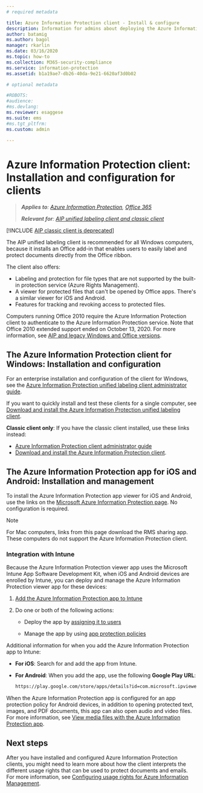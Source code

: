 ```yaml
---
# required metadata

title: Azure Information Protection client - Install & configure
description: Information for admins about deploying the Azure Information Protection clients on Windows computers and mobile devices.
author: batamig
ms.author: bagol
manager: rkarlin
ms.date: 03/16/2020
ms.topic: how-to
ms.collection: M365-security-compliance
ms.service: information-protection
ms.assetid: b1a19ae7-db26-40da-9e21-6620af3d0b02

# optional metadata

#ROBOTS:
#audience:
#ms.devlang:
ms.reviewer: esaggese
ms.suite: ems
#ms.tgt_pltfrm:
ms.custom: admin

---
```


# Azure Information Protection client: Installation and configuration for clients

>***Applies to**: [Azure Information Protection](https://azure.microsoft.com/pricing/details/information-protection), [Office 365](https://download.microsoft.com/download/E/C/F/ECF42E71-4EC0-48FF-AA00-577AC14D5B5C/Azure_Information_Protection_licensing_datasheet_EN-US.pdf)*
>
>***Relevant for**: [AIP unified labeling client and classic client](faqs.md#whats-the-difference-between-the-azure-information-protection-classic-and-unified-labeling-clients)*

[!INCLUDE [AIP classic client is deprecated](includes/classic-client-deprecation.md)]

The AIP unified labeling client is recommended for all Windows computers, because it installs an Office add-in that enables users to easily label and protect documents directly from the Office ribbon. 

The client also offers:

- Labeling and protection for file types that are not supported by the built-in protection service (Azure Rights Management).
- A viewer for protected files that can't be opened by Office apps. There's a similar viewer for iOS and Android.
- Features for tracking and revoking access to protected files.

Computers running Office 2010 require the Azure Information Protection client to authenticate to the Azure Information Protection service. Note that Office 2010 extended support ended on October 13, 2020. For more information, see [AIP and legacy Windows and Office versions](known-issues.md#aip-and-legacy-windows-and-office-versions).
## The Azure Information Protection client for Windows: Installation and configuration

For an enterprise installation and configuration of the client for Windows, see the [Azure Information Protection unified labeling client administrator guide](./rms-client/clientv2-admin-guide.md).

If you want to quickly install and test these clients for a single computer, see [Download and install the Azure Information Protection unified labeling client](./rms-client/install-unifiedlabelingclient-app.md).

**Classic client only**: If you have the classic client installed, use these links instead:

- [Azure Information Protection client administrator guide](./rms-client/client-admin-guide.md)
- [Download and install the Azure Information Protection client](./rms-client/install-client-app.md).

## The Azure Information Protection app for iOS and Android: Installation and management

To install the Azure Information Protection app viewer for iOS and Android, use the links on the [Microsoft Azure Information Protection page](https://go.microsoft.com/fwlink/?LinkId=303970). No configuration is required.

> [!NOTE]
> For Mac computers, links from this page download the RMS sharing app. These computers do not support the Azure Information Protection client.

### Integration with Intune

Because the Azure Information Protection viewer app uses the Microsoft Intune App Software Development Kit, when iOS and Android devices are enrolled by Intune, you can deploy and manage the Azure Information Protection viewer app for these devices:

1. [Add the Azure Information Protection app to Intune](/intune/apps/apps-add)

2. Do one or both of the following actions:

    - Deploy the app by [assigning it to users](/intune/apps/apps-deploy)

    - Manage the app by using [app protection policies](/intune/apps/app-protection-policies)

Additional information for when you add the Azure Information Protection app to Intune:

- **For iOS**: Search for and add the app from Intune.

- **For Android**: When you add the app, use the following **Google Play URL**:

    ```md
    https://play.google.com/store/apps/details?id=com.microsoft.ipviewer
    ```

When the Azure Information Protection app is configured for an app protection policy for Android devices, in addition to opening protected text, images, and PDF documents, this app can also open audio and video files. For more information, see [View media files with the Azure Information Protection app](/intune/fundamentals/end-user-mam-apps-android#view-media-files-with-the-azure-information-protection-app).

## Next steps

After you have installed and configured Azure Information Protection clients, you might need to learn more about how the client interprets the different usage rights that can be used to protect documents and emails. For more information, see [Configuring usage rights for Azure Information Management](configure-usage-rights.md).
